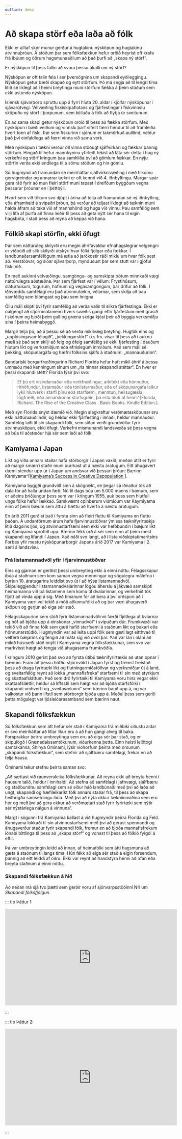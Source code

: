 ```yaml
---
outline: deep
---
```


# Að skapa störf eða laða að fólk

Ekki er alltaf skýr munur gerður á hugtakinu nýsköpun og hugtakinu atvinnuþróun. Á stöðum þar sem fólksfækkun hefur orðið heyrist oft krafa frá íbúum og öðrum hagsmunaaðilum að það þurfi að „skapa ný störf“.
 
Er nýsköpun til þess fallin að svara þessu ákalli um ný störf?
 
Nýsköpun er oft talin fela í sér þversögnina um skapandi eyðileggingu. Nýsköpun getur bæði skapað og eytt störfum. Þó má segja að til lengri tíma litið sé líklegt að í heimi breytinga muni störfum fækka á þeim stöðum sem ekki ástunda nýsköpun.
 
Íslensk sjávarþorp spruttu upp á fyrri hluta 20. aldar í kjölfar nýsköpunar í sjávarútvegi. Vélvæðing fiskiskipaflotans og fjárfestingar í fiskvinnslu sköpuðu ný störf í þorpunum, sem kölluðu á fólk að flytja úr sveitunum.
 
En að sama skapi getur nýsköpun orðið til þess að fækka störfum. Með nýsköpun í bæði veiðum og vinnslu þarf sífellt færri hendur til að framleiða hvert tonn af fiski. Þar sem fiskurinn í sjónum er takmörkuð auðlind, veldur það því einfaldlega að færri vinna við sama verk.
 
Með nýsköpun í tækni verður öll vinna stöðugt sjálfvirkari og fækkar þannig störfum. Hingað til hefur mannkyninu yfirleitt tekist að láta sér detta í hug ný verkefni og störf kringum þau samhliða því að gömlum fækkar. En nýju störfin verða ekki endilega til á sömu stöðum og hin gömlu.
 
Sú hugmynd að framundan sé meiriháttar sjálfvirknivæðing í með tilkomu gervigreindar og annarrar tækni er oft kennd við 4. iðnbyltingu. Margar spár gera ráð fyrir að mun fleiri störf muni tapast í dreifðum byggðum vegna þessarar þróunar en í þéttbýli.
 
Hvort sem við tökum svo djúpt í árina að telja að framundan sé ný iðnbylting, eða áframhald á svipaðri þróun, þá verður að teljast líklegt að tæknin muni halda áfram að taka við af mannshönd og huga við vinnu. Þau samfélög sem vilji lifa af þurfa að finna leiðir til þess að geta nýtt sér hana til eigin hagsbóta, í stað þess að reyna að keppa við hana.
 
## Fólkið skapi störfin, ekki öfugt
Þar sem náttúruleg skilyrði eru megin áhrifavaldur efnahagslegrar velgengni er viðbúið að slík skilyrði útskýri hvar fólki fjölgar eða fækkar. Í landbúnaðarsamfélögum má ætla að jarðkostir ráði miklu um hvar fólk sest að. Verstöðvar, og síðar sjávarþorp, mynduðust þar sem stutt var í gjöful fiskimið. 

En með aukinni vélvæðingu, samgöngu- og samskipta bótum minnkaði vægi náttúrulegra aðstæðna. Þar sem fjárfest var í vélum: Frystihúsum, sláturhúsum, togurum, höfnum og vegasamgöngum, þar drífur að fólk. Í iðnvæddu samfélagi eru það atvinnutækin, vélarnar, sem skilja að þau samfélög sem blómgast og þau sem hnigna.
 
Öllu máli skipti því fyrir samfélög að verða valin til slíkra fjárfestinga. Ekki er óalgengt að stjórnmálamenn hvers svæðis gangi eftir fjárfestum með grasið í skónum og bjóði þeim gull og græna skóga kjósi þeir að byggja verksmiðju sína í þeirra heimabyggð.
 
Margir telja þó, að á þessu sé að verða mikilvæg breyting. Hugtök eins og „upplýsingasamfélagið“, „þekkingarstörf“ o.s.frv. vísar til þess að í auknu mæli sé það sem skilji að feig og ófeig samfélög sé ekki fjárfesting í dauðum hlutum líkt og verksmiðjum eða efnislegum innviðum. Það sem máli sé þekking, sköpunargáfa og hæfni fólksins sjálfs á staðnum: „mannauðurinn“.
 
Bandaríski borgarfræðingurinn Richard Florida hefur haft mikil áhrif á þessa umræðu með kenningum sínum um „ris hinnar skapandi stéttar“. En hver er þessi skapandi stétt? Florida lýsir því svo:

> Ef þú ert vísindamaður eða verkfræðingur, arkítekt eða hönnuður, rithöfundur, listamaður eða tónlistarmaður, eða ef sköpunargáfa leikur lykil hlutverk í starfi þínu eða starfsemi, menntun, heilsugæsla, lögfræði, eða annarskonar starfsgrein, þá ertu hluti af henni^[Florida, Richard. The Rise of the Creative Class . Basic Books. Kindle Edition.].

Með sýn Florida snýst dæmið við. Megin slagkraftur verðmætasköpunar eru ekki náttúruauðlindir, og heldur ekki fjárfesting í iðnaði, heldur mannauður. Samfélög laði til sín skapandi fólk, sem síðan verði grundvöllur fyrir atvinnusköpun, ekki öfugt. Verkefni mismunandi landsvæða sé þess vegna að búa til aðstæður hjá sér sem laði að fólk.
 
## Kamiyama í Japan
 
Líkt og víða annars staðar hafa stórborgir í Japan vaxið, meðan útlit er fyrir að margir smærri staðir muni þurrkast út á næstu áratugum. Eitt áhugavert dæmi stendur upp úr í Japan um andsvar við þessari þróun: Bærinn Kamiyama^[[Kamiyama’s Success in Creative Depopulation
](https://field-journal.com/issue-8/kamiyamas-success-in-creative-depopulation/)].
 
Kamiyama byggði grundvöll sinn á skógrækt, en þegar sá iðnaður tók að dala fór að halla undan fæti. Nú til dags búa um 5.000 manns í bænum, sem er aðeins þriðjungur þess sem var í kringum 1955, auk þess sem hlutfall ungs fólks hefur lækkað. Samkvæmt opinberum viðmiðum var Kaymiyama einn af þeim bæum sem áttu á hættu að hverfa á næstu áratugum.
 
En árið 2011 gerðist það í fyrsta sinn að fleiri fluttu til Kamiyama en fluttu þaðan. Á undanförnum árum hafa fjarvinnustöðvar ýmissa tæknifyrirtækja litið dagsins ljós, og atvinnustarfsemi sem ekki var hefðbundin í bæjum líkt og Kamiyama sprottið upp. Bærinn fékk orð á sér sem einn af þeim mest skapandi og lifandi í Japan. Það náði svo langt, að í lista viðskiptatímaritsins Forbes yfir mestu nýsköpunarborgir Japans árið 2017 var Kamiyama í 2. sæti á landsvísu.
 
### Frá listamannadvöl yfir í fjarvinnustöðvar

Eins og gjarnan er gerðist þessi umbreyting ekki á einni nóttu. Félagsskapur íbúa á staðnum sem kom saman vegna menningar og sögulegra málefna í byrjun 10. áratugarins leiddist svo út í að hýsa listamannadvöl. Skipuleggjendur listamannadvalarinnar lögðu áherslu á jákvæð samskipti heimamanna við þá listamenn sem komu til dvalarinnar, og verkefnið tók fljótt að vinda upp á sig. Með tímanum fór að bera á því orðspori að í Kamiyama væri vel tekið á móti aðkomufólki að og þar væri áhugaverð sköpun og gerjun að eiga sér stað.
 
Félagsskapurinn sem stóð fyrir listamannadvölinni færði fljótlega út kvíarnar og hóf að bjóða upp á einskonar „vinnudvöl“ í svipuðum dúr. Frumkvæði var tekið við að finna fólk sem gæti hafið starfsemi á staðnum líkt og bakarí eða hönnunarstúdíó. Hugmyndin var að leita uppi fólk sem gæti lagt eitthvað til velferð bæjarins og fengið að máta sig við dvöl þar. Það var lán í óláni að mikið húsnæði stóð ónýtt í Kamiyama vegna fólksfækkunar, sem svo var markvisst hægt að tengja við áhugasama frumkvöðla.
 
Í kringum 2010 gerist það svo að fyrsta útibú tæknifyrirtækis að utan opnar í bænum. Fram að þessu höfðu stjórnvöld í Japan fyrst og fremst freistað þess að draga fyrirtæki líkt og flutningarmiðstöðvar og verksmiðjur út á land, og sveitarfélög reynt að lokka „mannaflsfreka“ starfsemi til sín með styrkjum og skattaafsláttum. Það sem dró fyrirtæki til Kamiyama voru hins vegar ekki skattaafslættir, heldur sá líffsstíl sem hægt var að bjóða starfsfólki í skapandi umhverfi og „sveitasælunni“ sem bærinn bauð upp á, og var valkostur við þann lífstíl sem stórborgir bjóða upp á. Meðal þess sem gerði þetta mögulegt var ljósleiðarasamband sem bærinn naut.
 
## Skapandi fólksfækkun
 
Sú fólksfækkun sem átt hefur sér stað í Kamiyama frá miðbiki síðustu aldar er svo meiriháttar að litlar líkur eru á að hún gangi alveg til baka. Forsprakkar þeirra umbreytinga sem eru að eiga sér þar stað, og er skipulögð í Grænadalssamtökunum, viðurkenna þetta. Einn helsti leiðtogi samtakanna, Shinya Ōminami, lýsir viðhorfum þeirra með orðunum „skapandi fólksfækkun“, sem stefnir að sjálfbæru samfélagi, frekar en að telja hausa.
 
Ōminami tekur stefnu þeirra saman svo:
 
„Að sættast við raunveruleika fólksfækkunar. Að reyna ekki að breyta henni í hausum talið, heldur í innihaldi. Að stefna að samfélagi í jafnvægi, sjálfbæru og staðbundnu samfélagi sem sé síður háð landbúnaði með því að laða að ungt, skapandi og hæfileikaríkt fólk annars staðar frá, til þess að skapa heilbrigða samsetningu íbúa. Með því að nýta okkur tækniinnviðina sem eru hér og með því að gera okkur að verðmætari stað fyrir fyrirtæki sem nýtir sér nýstárlega nálgun á vinnuna“.
 
Margt í sögunni frá Kamiyama kallast á við hugmyndir þeirra Florida og Feld. Kamiyama lokkaði til sín atvinnustarfsemi með því að gerast spennandi og áhugaverður staður fyrir skapandi fólk, fremur en að bjóða mannaflsfrekum iðnaði bittlinga til þess að „skapa störf“ og vonast til þess að fólkið fylgdi á eftir.
 
Þá var umbreytingin leidd að innan, af heimafólki sem átti hagsmuna að gæta á staðnum til langs tíma. Hún fékk að eiga sér stað á eigin forsendum, þannig að eitt leiddi af öðru. Ekki var reynt að handstýra henni að ofan eða breyta staðnum á einni nóttu.

### Skapandi fólksfækkun á N4

Að neðan má sjá tvo þætti sem gerðir voru af sjónvarpsstöðinni N4 um *Skapandi fólksfjölgun*.

::: tip Þáttur 1

<iframe width="560" height="315" src="https://www.youtube.com/embed/QTT6bmXWncY?si=0Nl2o46ZeFu1J9f-" title="YouTube video player" frameborder="0" allow="accelerometer; autoplay; clipboard-write; encrypted-media; gyroscope; picture-in-picture; web-share" allowfullscreen></iframe>

:::

::: tip Þáttur 2:

<iframe width="560" height="315" src="https://www.youtube.com/embed/uz1M5iKetKE?si=nE7-yipJCM4MgOdV" title="YouTube video player" frameborder="0" allow="accelerometer; autoplay; clipboard-write; encrypted-media; gyroscope; picture-in-picture; web-share" allowfullscreen></iframe>

:::